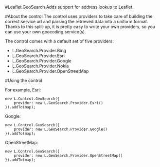 #Leaflet.GeoSearch
Adds support for address lookup to Leaflet.

#About the control
The control uses providers to take care of building the correct service url and parsing the retrieved data
into a uniform format.
Thanks to this split-up, it is pretty easy to write your own providers, so you can use your own geocoding service(s).

The control comes with a default set of five providers:

  - L.GeoSearch.Provider.Bing
  - L.GeoSearch.Provider.Esri
  - L.GeoSearch.Provider.Google
  - L.GeoSearch.Provider.Nokia
  - L.GeoSearch.Provider.OpenStreetMap

#Using the control

For example, Esri:

````
new L.Control.GeoSearch({
    provider: new L.GeoSearch.Provider.Esri()
}).addTo(map);
````

Google:

````
new L.Control.GeoSearch({
    provider: new L.GeoSearch.Provider.Google()
}).addTo(map);
````

OpenStreetMap:

````
new L.Control.GeoSearch({
    provider: new L.GeoSearch.Provider.OpenStreetMap()
}).addTo(map);
````
